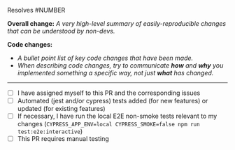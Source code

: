 Resolves #NUMBER

**Overall change:** _A very high-level summary of easily-reproducible changes that can be understood by non-devs._

**Code changes:**

- _A bullet point list of key code changes that have been made._
- _When describing code changes, try to communicate **how** and **why** you implemented something a specific way, not just **what** has changed._

---

- [ ] I have assigned myself to this PR and the corresponding issues
- [ ] Automated (jest and/or cypress) tests added (for new features) or updated (for existing features)
- [ ] If necessary, I have run the local E2E non-smoke tests relevant to my changes (`CYPRESS_APP_ENV=local CYPRESS_SMOKE=false npm run test:e2e:interactive`) 
- [ ] This PR requires manual testing
